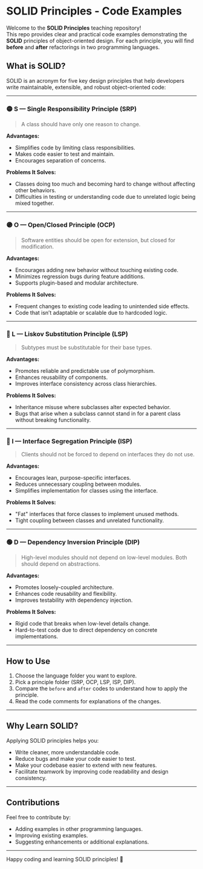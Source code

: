 # SOLID Principles - Code Examples

Welcome to the **SOLID Principles** teaching repository!  
This repo provides clear and practical code examples demonstrating the **SOLID** principles of object-oriented design. For each principle, you will find **before** and **after** refactorings in two programming languages.


## What is SOLID?

SOLID is an acronym for five key design principles that help developers write maintainable, extensible, and robust object-oriented code:

---

### 🟡 S — Single Responsibility Principle (SRP)

> A class should have only one reason to change.

**Advantages:**
- Simplifies code by limiting class responsibilities.
- Makes code easier to test and maintain.
- Encourages separation of concerns.

**Problems It Solves:**
- Classes doing too much and becoming hard to change without affecting other behaviors.
- Difficulties in testing or understanding code due to unrelated logic being mixed together.

---

### 🟣 O — Open/Closed Principle (OCP)

> Software entities should be open for extension, but closed for modification.

**Advantages:**
- Encourages adding new behavior without touching existing code.
- Minimizes regression bugs during feature additions.
- Supports plugin-based and modular architecture.

**Problems It Solves:**
- Frequent changes to existing code leading to unintended side effects.
- Code that isn’t adaptable or scalable due to hardcoded logic.

---

### 🔵 L — Liskov Substitution Principle (LSP)

> Subtypes must be substitutable for their base types.

**Advantages:**
- Promotes reliable and predictable use of polymorphism.
- Enhances reusability of components.
- Improves interface consistency across class hierarchies.

**Problems It Solves:**
- Inheritance misuse where subclasses alter expected behavior.
- Bugs that arise when a subclass cannot stand in for a parent class without breaking functionality.

---

### 🔴 I — Interface Segregation Principle (ISP)

> Clients should not be forced to depend on interfaces they do not use.

**Advantages:**
- Encourages lean, purpose-specific interfaces.
- Reduces unnecessary coupling between modules.
- Simplifies implementation for classes using the interface.

**Problems It Solves:**
- "Fat" interfaces that force classes to implement unused methods.
- Tight coupling between classes and unrelated functionality.

---

### 🟢 D — Dependency Inversion Principle (DIP)

> High-level modules should not depend on low-level modules. Both should depend on abstractions.

**Advantages:**
- Promotes loosely-coupled architecture.
- Enhances code reusability and flexibility.
- Improves testability with dependency injection.

**Problems It Solves:**
- Rigid code that breaks when low-level details change.
- Hard-to-test code due to direct dependency on concrete implementations.

---

## How to Use

1. Choose the language folder you want to explore.
2. Pick a principle folder (SRP, OCP, LSP, ISP, DIP).
3. Compare the `before` and `after` codes to understand how to apply the principle.
4. Read the code comments for explanations of the changes.

---

## Why Learn SOLID?

Applying SOLID principles helps you:

- Write cleaner, more understandable code.
- Reduce bugs and make your code easier to test.
- Make your codebase easier to extend with new features.
- Facilitate teamwork by improving code readability and design consistency.

---

## Contributions

Feel free to contribute by:

- Adding examples in other programming languages.
- Improving existing examples.
- Suggesting enhancements or additional explanations.

---

Happy coding and learning SOLID principles! 🚀
